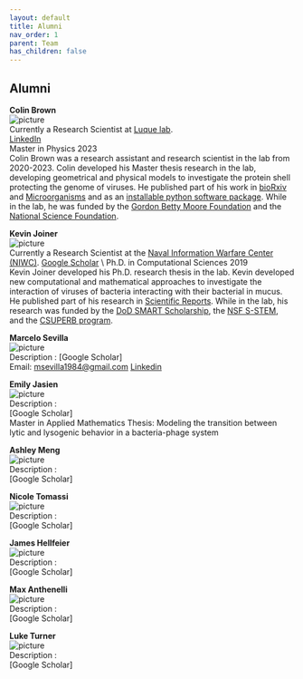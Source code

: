 ```yaml
---
layout: default
title: Alumni
nav_order: 1
parent: Team
has_children: false
---
```


## Alumni 

**Colin Brown** \
![picture](address) \
Currently a Research Scientist at [Luque lab](www.luquelab.com). \
[LinkedIn]([?](https://www.linkedin.com/in/colin-travis-brown/)) \
Master in Physics 2023 \
Colin Brown was a research assistant and research scientist in the lab from 2020-2023. Colin developed his Master thesis research in the lab, developing geometrical and physical models to investigate the protein shell protecting the genome of viruses. He published part of his work in [bioRxiv](https://www.biorxiv.org/content/10.1101/2023.02.27.529640v1) and [Microorganisms](https://doi.org/10.3390/microorganisms8121944) and as an [installable python software package](http://github.com/luquelab/pyCapsid). While in the lab, he was funded by the [Gordon Betty Moore Foundation](https://doi.org/10.37807/GBMF9871) and the [National Science Foundation](https://www.nsf.gov/awardsearch/showAward?AWD_ID=1951678&HistoricalAwards=false).

**Kevin Joiner** \
![picture](address) \
Currently a Research Scientist at the [Naval Information Warfare Center (NIWC)](https://www.niwcpacific.navy.mil/careers/).
[Google Scholar]([https://scholar.google.com/citations?user=ytvnI68AAAAJ&hl=en](https://scholar.google.com/citations?hl=en&user=uHiSo1UAAAAJ)) \
Ph.D. in Computational Sciences 2019 \
Kevin Joiner developed his Ph.D. research thesis in the lab. Kevin developed new computational and mathematical approaches to investigate the interaction of viruses of bacteria interacting with their bacterial in mucus. He published part of his research in [Scientific Reports](https://doi.org/10.1038/s41598-019-52794-2). While in the lab, his research was funded by the [DoD SMART Scholarship](https://www.smartscholarship.org/smart), the [NSF S-STEM](https://beta.nsf.gov/funding/opportunities/nsf-scholarships-science-technology-engineering), and the [CSUPERB program](https://www.calstate.edu/impact-of-the-csu/research/csuperb).

**Marcelo Sevilla** \
![picture](address) \
Description :
[Google Scholar] \
Email: msevilla1984@gmail.com
[Linkedin](https://www.linkedin.com/in/marcelo-sevilla-74536450/) 

**Emily Jasien**\
![picture](address) \
Description :  \
[Google Scholar] \
Master in Applied Mathematics
Thesis: Modeling the transition between lytic and lysogenic behavior in a bacteria-phage system

**Ashley Meng**\
![picture](address) \
Description :  \
[Google Scholar]

**Nicole Tomassi**\
![picture](address) \
Description :  \
[Google Scholar]

**James Hellfeier**\
![picture](address) \
Description : \
[Google Scholar]

**Max Anthenelli**\
![picture](address) \
Description : \
[Google Scholar]

**Luke Turner**\
![picture](address) \
Description : \
[Google Scholar]
